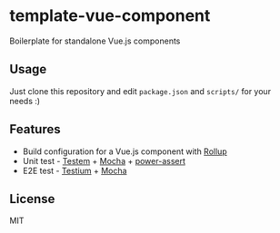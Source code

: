 # template-vue-component

Boilerplate for standalone Vue.js components

## Usage

Just clone this repository and edit `package.json` and `scripts/` for your needs :)

## Features

- Build configuration for a Vue.js component with [Rollup](http://rollupjs.org/)
- Unit test - [Testem](https://github.com/testem/testem) + [Mocha](https://mochajs.org/) + [power-assert](https://github.com/power-assert-js/power-assert)
- E2E test - [Testium](https://github.com/groupon/testium) + [Mocha](https://mochajs.org/)

## License

MIT
